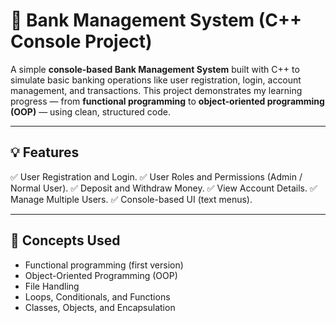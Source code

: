 # 🏦 Bank Management System (C++ Console Project)

A simple **console-based Bank Management System** built with C++ to simulate basic banking operations like 
user registration, login, account management, and transactions.
This project demonstrates my learning progress — from **functional programming** to **object-oriented 
programming (OOP)** — using clean, structured code.

---

## 💡 Features

✅ User Registration and Login.
✅ User Roles and Permissions (Admin / Normal User).
✅ Deposit and Withdraw Money.
✅ View Account Details.
✅ Manage Multiple Users.
✅ Console-based UI (text menus).

---

## 🧠 Concepts Used

- Functional programming (first version)
- Object-Oriented Programming (OOP)
- File Handling
- Loops, Conditionals, and Functions
- Classes, Objects, and Encapsulation


